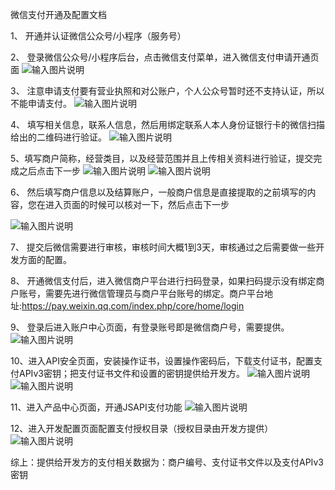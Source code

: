 微信支付开通及配置文档

1、	开通并认证微信公众号/小程序（服务号）

2、	登录微信公众号/小程序后台，点击微信支付菜单，进入微信支付申请开通页面
![输入图片说明](https://images.gitee.com/uploads/images/2021/0601/095847_5f2b7bf4_8867015.png "屏幕截图.png")
 
3、	注意申请支付要有营业执照和对公账户，个人公众号暂时还不支持认证，所以不能申请支付。
![输入图片说明](https://images.gitee.com/uploads/images/2021/0601/095859_ab539d6f_8867015.png "屏幕截图.png")
 
4、	填写相关信息，联系人信息，然后用绑定联系人本人身份证银行卡的微信扫描给出的二维码进行验证。
![输入图片说明](https://images.gitee.com/uploads/images/2021/0601/095912_da495ebd_8867015.png "屏幕截图.png")
 
5、填写商户简称，经营类目，以及经营范围并且上传相关资料进行验证，提交完成之后点击下一步
![输入图片说明](https://images.gitee.com/uploads/images/2021/0601/095927_0768bb71_8867015.png "屏幕截图.png")
![输入图片说明](https://images.gitee.com/uploads/images/2021/0601/095936_7641a925_8867015.png "屏幕截图.png")
 
 
6、	然后填写商户信息以及结算账户，一般商户信息是直接提取的之前填写的内容，您在进入页面的时候可以核对一下，然后点击下一步

![输入图片说明](https://images.gitee.com/uploads/images/2021/0601/095948_1a910573_8867015.png "屏幕截图.png")
 
7、	提交后微信需要进行审核，审核时间大概1到3天，审核通过之后需要做一些开发方面的配置。

8、	开通微信支付后，进入微信商户平台进行扫码登录，如果扫码提示没有绑定商户账号，需要先进行微信管理员与商户平台账号的绑定。商户平台地址:https://pay.weixin.qq.com/index.php/core/home/login

9、	登录后进入账户中心页面，有登录账号即是微信商户号，需要提供。
![输入图片说明](https://images.gitee.com/uploads/images/2021/0601/100004_41d3fd8d_8867015.png "屏幕截图.png")
 
10、进入API安全页面，安装操作证书，设置操作密码后，下载支付证书，配置支付APIv3密钥；把支付证书文件和设置的密钥提供给开发方。
![输入图片说明](https://images.gitee.com/uploads/images/2021/0601/100019_71ba4dd7_8867015.png "屏幕截图.png")
 ![输入图片说明](https://images.gitee.com/uploads/images/2021/0601/100034_eba3f879_8867015.png "屏幕截图.png")
 
11、进入产品中心页面，开通JSAPI支付功能
![输入图片说明](https://images.gitee.com/uploads/images/2021/0601/100047_e2ba6a67_8867015.png "屏幕截图.png")
 
12、进入开发配置页面配置支付授权目录（授权目录由开发方提供）
![输入图片说明](https://images.gitee.com/uploads/images/2021/0601/100058_474de907_8867015.png "屏幕截图.png")
 
综上：提供给开发方的支付相关数据为：商户编号、支付证书文件以及支付APIv3密钥
